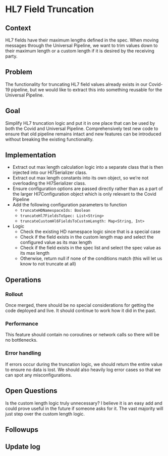 # HL7 Field Truncation

## Context

HL7 fields have their maximum lengths defined in the spec. When moving messages through the Universal Pipeline, we want to trim values down to their maximum length or a custom length if it is desired by the receiving party. 

## Problem

The functionality for truncating HL7 field values already exists in our Covid-19 pipeline, but we would like to extract this into something reusable for the Universal Pipeline. 

## Goal

Simplify HL7 truncation logic and put it in one place that can be used by both the Covid and Universal Pipeline. Comprehensively test new code to ensure that old pipeline remains intact and new features can be introduced without breaking the existing functionality.

## Implementation

 - Extract out max length calculation logic into a separate class that is then injected into our Hl7Serializer class.
 - Extract out max length constants into its own object, so we’re not overloading the Hl7Serializer class.
 - Ensure configuration options are passed directly rather than as a part of the larger Hl7Configuration object which is only relevant to the Covid Pipeline
 - Add the following configuration parameters to function
   - ```truncateHDNamespaceIds: Boolean```
   - ```truncateHl7FieldsToSpec: List<String>```
   - ```truncateCustomHl6FieldsToCustomLength: Map<String, Int>```
 - Logic
   - Check the existing HD namespace logic since that is a special case
   - Check if the field exists in the custom length map and select the configured value as its max length
   - Check if the field exists in the spec list and select the spec value as its max length
   - Otherwise, return null if none of the conditions match (this will let us know to not truncate at all)

## Operations

### Rollout

Once merged, there should be no special considerations for getting the code deployed and live. It should continue to work how it did in the past.

### Performance

This feature should contain no coroutines or network calls so there will be no bottlenecks.

### Error handling

If errors occur during the truncation logic, we should return the entire value to ensure no data is lost. We should also heavily log error cases so that we can spot any misconfigurations.

## Open Questions

Is the custom length logic truly unnecessary? I believe it is an easy add and could prove useful in the future if someone asks for it. The vast majority will just step over the custom length logic.

## Followups

## Update log


